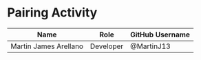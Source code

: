 # Pairing Activity
| Name                      | Role                | GitHub Username      |
|---------------------------|---------------------|----------------------|
| Martin James Arellano     | Developer           | @MartinJ13           |